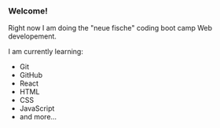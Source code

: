 ### Welcome!


Right now I am doing the "neue fische" coding boot camp Web developement.

I am currently learning:
- Git
- GitHub
- React
- HTML
- CSS
- JavaScript
- and more...

